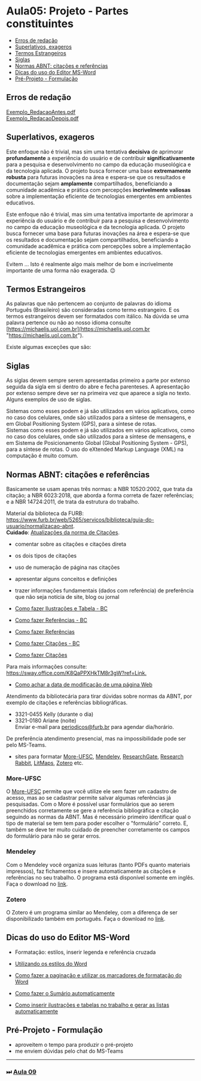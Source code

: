 # Aula05: Projeto - Partes constituintes  

- [Erros de redação](#erros-de-redação)  
- [Superlativos, exageros](#superlativos-exageros)  
- [Termos Estrangeiros](#termos-estrangeiros)  
- [Siglas](#siglas)  
- [Normas ABNT: citações e referências](#normas-abnt-citações-e-referências)  
- [Dicas do uso do Editor MS-Word](#dicas-do-uso-do-editor-ms-word)  
- [Pré-Projeto - Formulação](#pré-projeto---formulação)  

## Erros de redação

[Exemplo_RedacaoAntes.pdf](../Consulta/Exemplo_RedacaoAntes.pdf "Exemplo_RedacaoAntes.pdf")  
[Exemplo_RedacaoDepois.pdf](../Consulta/Exemplo_RedacaoDepois.pdf "Exemplo_RedacaoDepois.pdf")  

## Superlativos, exageros

Este enfoque não é trivial, mas sim uma tentativa **decisiva** de aprimorar **profundamente** a experiência do usuário e de contribuir **significativamente** para a pesquisa e desenvolvimento no campo da educação museológica e da tecnologia aplicada. O projeto busca fornecer uma base **extremamente** **robusta** para futuras inovações na área e espera-se que os resultados e documentação sejam **amplamente** compartilhados, beneficiando a comunidade acadêmica e prática com percepções **incrivelmente** **valiosas** sobre a implementação eficiente de tecnologias emergentes em ambientes educativos.

Este enfoque não é trivial, mas sim uma tentativa importante de aprimorar a experiência do usuário e de contribuir para a pesquisa e desenvolvimento no campo da educação museológica e da tecnologia aplicada. O projeto busca fornecer uma base para futuras inovações na área e espera-se que os resultados e documentação sejam compartilhados, beneficiando a comunidade acadêmica e prática com percepções sobre a implementação eficiente de tecnologias emergentes em ambientes educativos.

Evitem ...
Isto é realmente algo mais melhor de bom e incrivelmente importante de uma forma não exagerada. 😉

## Termos Estrangeiros

As palavras que não pertencem ao conjunto de palavras do idioma Português (Brasileiro) são consideradas como termo estrangeiro. E os termos estrangeiros devem ser formatados com itálico. Na dúvida se uma palavra pertence ou não ao nosso idioma consulte [https://michaelis.uol.com.br](https://michaelis.uol.com.br "https://michaelis.uol.com.br").  

<!-- FIXME: material sobre lista de palavras que não são em itálico -->
Existe algumas exceções que são:

## Siglas

As siglas devem sempre serem apresentadas primeiro a parte por extenso seguida da sigla em si dentro do abre e fecha parenteses. A apresentação por extenso sempre deve ser na primeira vez que aparece a sigla no texto. Alguns exemplos de uso de siglas.

Sistemas como esses podem e já são utilizados em vários aplicativos, como no caso dos celulares, onde são utilizados para a síntese de mensagens, e em Global Positioning System (GPS), para a síntese de rotas.  
Sistemas como esses podem e já são utilizados em vários aplicativos, como no caso dos celulares, onde são utilizados para a síntese de mensagens, e em Sistema de Posicionamento Global (Global Positioning System - GPS), para a síntese de rotas.
O uso do eXtended Markup Language (XML) na computação é muito comum.

## Normas ABNT: citações e referências

Basicamente se usam apenas três normas: a NBR 10520:2002, que trata da citação; a NBR 6023:2018, que aborda a forma correta de fazer referências; e a NBR 14724:2011, de trata da estrutura do
trabalho.

Material da biblioteca da FURB: <https://www.furb.br/web/5265/servicos/biblioteca/guia-do-usuario/normalizacao-abnt>.  
**Cuidado**: [Atualizações da norma de Citações](../Consulta/ABNTatualizacoes_2023.pdf).  

- comentar sobre as citações e citações direta  
- os dois tipos de citações  
- uso de numeração de página nas citações  
- apresentar alguns conceitos e definições  
- trazer informações fundamentais (dados com referência) de preferência que não seja notícia de site, blog ou jornal  

- [Como fazer Ilustrações e Tabela - BC](../Consulta/FurbBc/IlustracoesTabelas.pdf)  
- [Como fazer Referências - BC](../Consulta/FurbBc/Referencias.pdf)  
- [Como fazer Referências](../Consulta/FurbBc/_ComoFazer_ReferenciasBibliograficas.pdf)  
- [Como fazer Citações - BC](../Consulta/FurbBc/Citacoes.pdf)  
- [Como fazer Citações](../Consulta/FurbBc/_ComoFazer_Citacoes.pdf)  

Para mais informações consulte: <https://sway.office.com/K8QaPPXHkTM8r3gW?ref=Link.>  

- [Como achar a data de modificação de uma página Web](<https://wayback-api.archive.org/>)  

Atendimento da bibliotecária para tirar dúvidas sobre normas da ABNT, por exemplo de citações e referências bibliográficas.  

- 3321-0455 Kelly  (durante o dia)  
- 3321-0180 Ariane (noite)  
Enviar e-mail para [periodicos\@furb.br](mailto:periodicos@furb.br) para agendar dia/horário.  

De preferência atendimento presencial, mas na impossibilidade pode ser pelo MS-Teams.  

- sites para formatar [More-UFSC](https://more.ufsc.br/inicio "More-UFSC"), [Mendeley](https://www.mendeley.com "Mendeley"), [ResearchGate](https://www.researchgate.net "ResearchGate"), [Research Rabbit](https://researchrabbitapp.com "Research Rabbit"), [LitMaps](https://www.litmaps.com "LitMaps"), [Zotero](https://www.zotero.org "Zotero") etc.  

### More-UFSC

O [More-UFSC](https://more.ufsc.br/inicio "More-UFSC") permite que você utilize ele sem fazer um cadastro de acesso, mas ao se cadastrar permite salvar algumas referências já pesquisadas. Com o More é possível usar formulários que ao serem preenchidos corretamente se gere a referência bibliográfica e citação seguindo as normas da ABNT. Mas é necessário primeiro identificar qual o tipo de material se tem tem para poder escolher o "formulário" correto. E, também se deve ter muito cuidado de preencher corretamente os campos do formulário para não se gerar erros.  

### Mendeley

Com o Mendeley você organiza suas leituras (tanto PDFs quanto materiais impressos), faz fichamentos e insere automaticamente as citações e referências no seu trabalho. O programa está disponível somente em inglês. Faça o download no [link](https://www.mendeley.com/download-desktop/Windows/).  

### Zotero

<!-- mostrar como usar o Zotero principalmente como fazer uma importação de uma referência pesquisada -->
O Zotero é um programa similar ao Mendeley, com a diferença de ser disponibilizado também em português. Faça o download no [link](https://www.zotero.org/).  

<!--
<iframe width="760px" height="500px" src="https://sway.office.com/s/K8QaPPXHkTM8r3gW/embed" frameborder="0" marginheight="0" marginwidth="0" max-width="100%" sandbox="allow-forms allow-modals allow-orientation-lock allow-popups allow-same-origin allow-scripts" scrolling="no" style="border: none; max-width: 100%; max-height: 100vh" allowfullscreen mozallowfullscreen msallowfullscreen webkitallowfullscreen></iframe>
-->

## Dicas do uso do Editor MS-Word

- Formatação: estilos, inserir legenda e referência cruzada  
  
- [Utilizando os estilos do Word](https://youtu.be/3xOVEnupJAA)  
- [Como fazer a paginação e utilizar os marcadores de formatação do Word](https://youtu.be/IXWbZ4VsbF8)  
- [Como fazer o Sumário automaticamente](https://youtu.be/MXCA96UAouA)  
- [Como inserir ilustrações e tabelas no trabalho e gerar as listas automaticamente](https://youtu.be/MiMcBOh6zVw)  

## Pré-Projeto - Formulação  

- aproveitem o tempo para produzir o pré-projeto  
- me enviem dúvidas pelo chat do MS-Teams  

<!-- 
- falar sobre a ficha de avaliação  
- SIS falar da diferença do TCC Acadêmico para o Aplicado  
  - descrever o problema da tua empresa (descrever como acontece agora)  
  - na justificativa deve dizer o que está pensando em melhorar  
  - se for pensar no problema por sua conta é acadêmico, mas se você for fazer uma entrevista com o usuário, ver os requisitos é aplicado  
- mas vamos conversar melhor na semana que vem  
-->

----------

### ⏭ [Aula 09](./aula09AnotacoesBCC.md "Aula 09")  

<!--
TODO: arrumar as fontes bibliográficas]  
## Principais Referências Bibliográficas​
-->